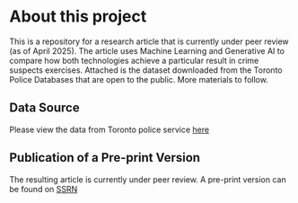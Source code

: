 # About this project
This is a repository for a research article that is currently under peer review (as of April 2025). The article uses Machine Learning and Generative AI to compare how both technologies achieve a particular result in crime suspects exercises. Attached is the dataset downloaded from the Toronto Police Databases that are open to the public. More materials to follow.

## Data Source
Please view the data from Toronto police service [here](https://data.torontopolice.on.ca/datasets/TorontoPS::arrests-and-strip-searches-rbdc-arr-tbl-001/about)


## Publication of a Pre-print Version
The resulting article is currently under peer review. A pre-print version can be found on [SSRN](https://papers.ssrn.com/sol3/papers.cfm?abstract_id=5118289)
